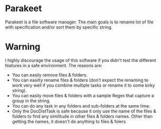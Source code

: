 # Parakeet
Parakeet is a file software manager. The main goals is to rename lot of file with specification and/or sort them by specific string.

# Warning
I highly discourage the usage of this software if you didn't test the different features in a safe environment.
The reasons are:
* You can easily remove files & folders.
* You can easilty rename files & folders (don't expect the renaming to work very well if you combine multiple tasks or rename it to some kirky string).
* You can easily move files & folders with a sample Regex that capture a group in the string.
* You can do any task in any folders and sub-folders at the same time.
* Only the DocDistTask is safe because it only use the name of the files & folders to find any similitude in other files & folders names. Other than getting the names, it doesn't do anything to files & folers
